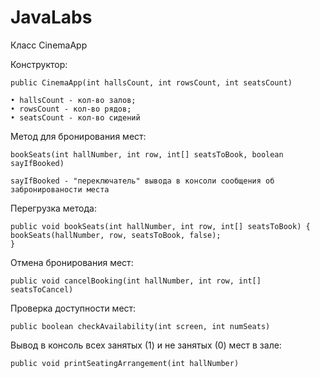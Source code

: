 # JavaLabs
Класс CinemaApp

Конструктор:
    
    public CinemaApp(int hallsCount, int rowsCount, int seatsCount)

    • hallsCount - кол-во залов;
    • rowsCount - кол-во рядов;
    • seatsCount - кол-во сидений

Метод для бронирования мест:

    bookSeats(int hallNumber, int row, int[] seatsToBook, boolean sayIfBooked)

    sayIfBooked - "переключатель" вывода в консоли сообщения об забронированости места

Перегрузка метода:

    public void bookSeats(int hallNumber, int row, int[] seatsToBook) {
    bookSeats(hallNumber, row, seatsToBook, false);
    }

Отмена бронирования мест:

    public void cancelBooking(int hallNumber, int row, int[] seatsToCancel)

Проверка доступности мест:

    public boolean checkAvailability(int screen, int numSeats)

Вывод в консоль всех занятых (1) и не занятых (0) мест в зале:

    public void printSeatingArrangement(int hallNumber)
